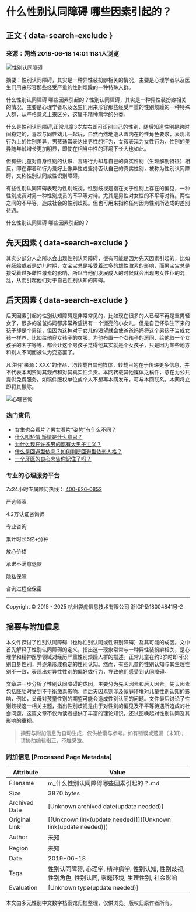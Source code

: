 # 什么性别认同障碍 哪些因素引起的？

## 正文 { data-search-exclude }


### 来源：网络 2019-06-18 14:01 1181人浏览

![性别认同障碍](https://img.ydlcdn.com/file/2022/10/21/rbarc1mk0642xjqn.png)

摘要：性别认同障碍，其实是一种异性装扮癖相关的情况，主要是心理学者以及医生们用来形容那些经受严重的性别烦躁的一种特殊人群。

什么性别认同障碍 哪些因素引起的？性别认同障碍，其实是一种异性装扮癖相关的情况，主要是心理学者以及医生们用来形容那些经受严重的性别烦躁的一种特殊人群，从严格意义上来区分，这属于精神病学的分类。

什么是性别认同障碍,正常儿童3岁左右即可识别自己的性别，随后知道性别是跨时间稳定的，喜欢与同性幼儿一起玩，自然而然地遵从着内在的性角色要求，表现出行为上的性别差异，男孩通常表达出男性的行为，女孩表现为女性行为，性别的差异随年龄增长更加明显，即使在相当中性的环境下长大也如此。

但有些儿童对自身性别的认识、言语行为却与自己的真实性别（生理解剖特征）相反，即在穿着和行为爱好上像异性或坚持否认自己的真实性别，被称为性别认同障碍，又称性别认同或性识别障碍。

有些性别认同障碍表现为性别歧视。性别歧视是指在关于性别上存在的偏见，一种性别成员对另一种性别成员的不平等对待。尤其是男性对女性的不平等对待。两性之间的不平等，造成社会的性别歧视。但也可用来指称任何因为性别所造成的差别待遇。

什么性别认同障碍 哪些因素引起的？

## 先天因素 { data-search-exclude }

其实少部分人之所以会出现性别认同障碍，很有可能是因为先天因素引起的，比如在胚胎或者是幼儿时期，女宝宝总是接受着过多的雄性激素的影响，而男宝宝总是接受着过多雌性激素的影响，所以当他们发展成人的时候就会出现男女性征的混乱，从而引起他们对于自己性别认知的障碍。

## 后天因素 { data-search-exclude }

后天因素引起的性别认知障碍是非常常见的，比如现在很多的人已经不再是重男轻女了，很多的爸爸妈妈都非常希望拥有一个漂亮的小女儿，但是自己怀孕生下来的孩子却是个男孩，但因为这种对于女儿的渴望就会使爸爸妈妈将这个男孩子当成女孩一样养，比如给他穿女孩子的衣服、为他布置一个女孩子的房间、给他取一个女孩子的名字等等，都会让这个男孩子觉得他其实就是个女孩子，只是因为某些地方和别人不同而被认为变态罢了。

凡注明”来源：XXX“的作品，均转载自其他媒体，转载目的在于传递更多信息，并不代表本网赞同其观点和对其真实性负责。本网转载其他媒体之稿件，意在为公共提供免费服务。如稿件版权单位或个人不想再本网发布，可与本网联系，本网将立即将其撤除。

![心理咨询](https://img.ydlcdn.com/file/2016/08/yrjgzsz82yw79ybc.png)

### 热门资讯

- [女生也会看片？男女看片“姿势”有什么不同？](3779)
- [什么叫矫情 矫情是什么意思？](401)
- [为什么现在许多男的都有大男子主义？](4579)
- [什么是回避型依恋？如何判断回避型依恋人格？](3848)
- [一个牙医的良心忠告你记住了吗？](333)

### 专业的心理服务平台

7x24小时专属顾问热线： [400-626-0852](tel:400-626-0852)

严选师资

4.2万认证咨询师

专业咨询

累计时长6亿+分钟

放心价格

承诺不满意退款

隐私保障

咨询过程全保密

---

Copyright © 2015 - 2025 杭州袋虎信息技术有限公司 浙ICP备18004841号-2
<!-- tcd_original_link https://m.ydl.com/toutiao/722 -->


## 摘要与附加信息

<!-- tcd_abstract -->
本文件探讨了性别认同障碍（也称性别认同或性识别障碍）及其可能的成因。文中首先解释了性别认同障碍的定义，指出这一现象常常与一种异性装扮癖相关，是心理学和精神医学领域对经历严重性别烦躁人群的描述。正常儿童在约3岁时即可识别自身性别，并逐渐形成稳定的性别认知。然而，有些儿童的性别认知与其生理性别不一致，表现出对异性性别的偏好或行为，导致他们感受到认同障碍。  

文章进一步分析了性别认同障碍的成因，主要分为先天因素和后天因素。先天因素包括胚胎时受到不平衡激素影响，而后天因素则涉及家庭环境对儿童性别认知的影响，例如，父母对孩童性别的期望可能会造成性别认同的问题。文件最后讨论了性别歧视这一相关主题，指出性别歧视是由于对性别的偏见及不平等待遇所造成的社会问题。这篇文章不仅为读者提供了丰富的理论知识，还试图唤起对性别认同及其影响的重视。
<!-- tcd_abstract_end -->

> 摘要与附加信息为自动生成，仅供检索与参考。如有错误或遗漏（未知），请协助编辑指正，不胜感激。

### 附加信息 [Processed Page Metadata]

| Attribute       | Value                                  |
|-----------------|----------------------------------------|
| Filename        | m_什么性别认同障碍哪些因素引起的？.md                             |
| Size            | 3870 bytes                           |
| Archived Date   | [Unknown archived date(update needed)]                             |
| Original Link   | [[Unknown link(update needed)]]([Unknown link(update needed)])                       |
| Author          | 未知                               |
| Region          | 未知                               |
| Date            | 2019-06-18                                 |
| Tags            | 性别认同障碍, 心理学, 精神病学, 性别认知, 性别歧视, 性别角色, 性别认同, 家庭环境, 生理性别, 社会影响                                 |
| Evaluation            | [Unknown type(update needed)]                                 |
<!-- tcd_table_end -->

本文由多元性别中文数字档案馆归档整理，仅供浏览。版权归原作者所有。
